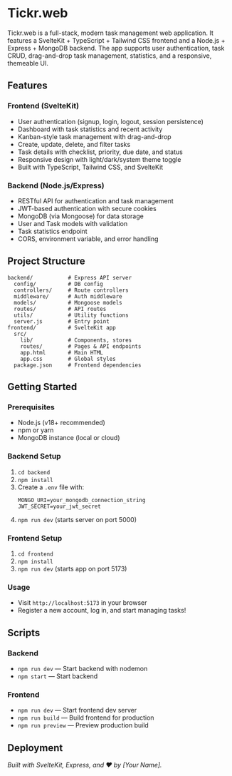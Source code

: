 # Tickr.web

Tickr.web is a full-stack, modern task management web application. It features a SvelteKit + TypeScript + Tailwind CSS frontend and a Node.js + Express + MongoDB backend. The app supports user authentication, task CRUD, drag-and-drop task management, statistics, and a responsive, themeable UI.

## Features

### Frontend (SvelteKit)
- User authentication (signup, login, logout, session persistence)
- Dashboard with task statistics and recent activity
- Kanban-style task management with drag-and-drop
- Create, update, delete, and filter tasks
- Task details with checklist, priority, due date, and status
- Responsive design with light/dark/system theme toggle
- Built with TypeScript, Tailwind CSS, and SvelteKit

### Backend (Node.js/Express)
- RESTful API for authentication and task management
- JWT-based authentication with secure cookies
- MongoDB (via Mongoose) for data storage
- User and Task models with validation
- Task statistics endpoint
- CORS, environment variable, and error handling

## Project Structure

```
backend/           # Express API server
  config/          # DB config
  controllers/     # Route controllers
  middleware/      # Auth middleware
  models/          # Mongoose models
  routes/          # API routes
  utils/           # Utility functions
  server.js        # Entry point
frontend/          # SvelteKit app
  src/
    lib/           # Components, stores
    routes/        # Pages & API endpoints
    app.html       # Main HTML
    app.css        # Global styles
  package.json     # Frontend dependencies
```

## Getting Started

### Prerequisites
- Node.js (v18+ recommended)
- npm or yarn
- MongoDB instance (local or cloud)

### Backend Setup
1. `cd backend`
2. `npm install`
3. Create a `.env` file with:
   ```
   MONGO_URI=your_mongodb_connection_string
   JWT_SECRET=your_jwt_secret
   ```
4. `npm run dev` (starts server on port 5000)

### Frontend Setup
1. `cd frontend`
2. `npm install`
3. `npm run dev` (starts app on port 5173)

### Usage
- Visit `http://localhost:5173` in your browser
- Register a new account, log in, and start managing tasks!

## Scripts

### Backend
- `npm run dev` — Start backend with nodemon
- `npm start` — Start backend

### Frontend
- `npm run dev` — Start frontend dev server
- `npm run build` — Build frontend for production
- `npm run preview` — Preview production build

## Deployment


*Built with SvelteKit, Express, and ❤️ by [Your Name].*
